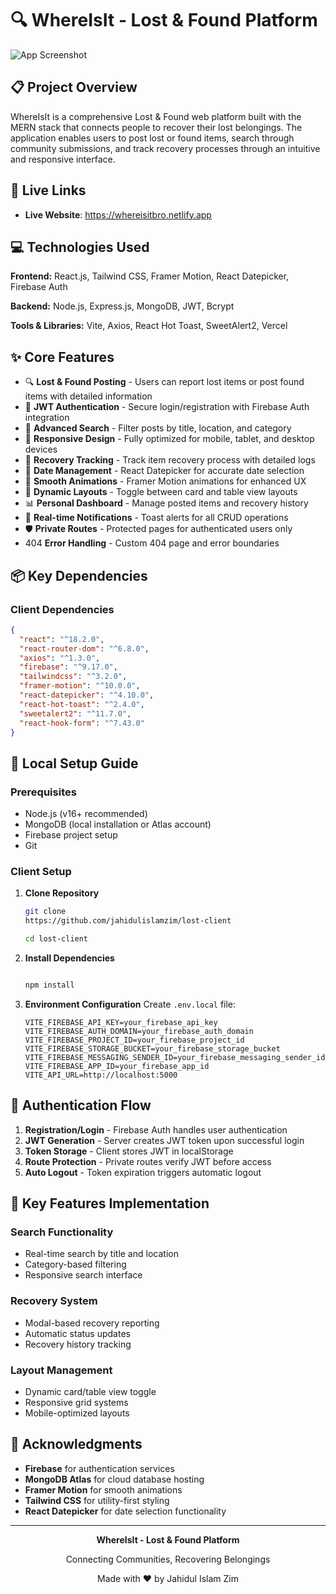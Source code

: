 # 🔍 WhereIsIt - Lost & Found Platform

![App Screenshot](https://i.postimg.cc/HLx3JJfq/lost-found.png)

## 📋 Project Overview

WhereIsIt is a comprehensive Lost & Found web platform built with the MERN stack that connects people to recover their lost belongings. The application enables users to post lost or found items, search through community submissions, and track recovery processes through an intuitive and responsive interface.

## 🔗 Live Links

- **Live Website**: 
https://whereisitbro.netlify.app

## 💻 Technologies Used

**Frontend:** React.js, Tailwind CSS, Framer Motion, React Datepicker, Firebase Auth

**Backend:** Node.js, Express.js, MongoDB, JWT, Bcrypt

**Tools & Libraries:** Vite, Axios, React Hot Toast, SweetAlert2, Vercel

## ✨ Core Features

- 🔍 **Lost & Found Posting** - Users can report lost items or post found items with detailed information
- 🔐 **JWT Authentication** - Secure login/registration with Firebase Auth integration
- 🔎 **Advanced Search** - Filter posts by title, location, and category
- 📱 **Responsive Design** - Fully optimized for mobile, tablet, and desktop devices
- 🎯 **Recovery Tracking** - Track item recovery process with detailed logs
- 📅 **Date Management** - React Datepicker for accurate date selection
- 🎨 **Smooth Animations** - Framer Motion animations for enhanced UX
- 🔄 **Dynamic Layouts** - Toggle between card and table view layouts
- 📊 **Personal Dashboard** - Manage posted items and recovery history
- 🔔 **Real-time Notifications** - Toast alerts for all CRUD operations
- 🛡️ **Private Routes** - Protected pages for authenticated users only
- 404 **Error Handling** - Custom 404 page and error boundaries

## 📦 Key Dependencies

### Client Dependencies
```json
{
  "react": "^18.2.0",
  "react-router-dom": "^6.8.0",
  "axios": "^1.3.0",
  "firebase": "^9.17.0",
  "tailwindcss": "^3.2.0",
  "framer-motion": "^10.0.0",
  "react-datepicker": "^4.10.0",
  "react-hot-toast": "^2.4.0",
  "sweetalert2": "^11.7.0",
  "react-hook-form": "^7.43.0"
}
```



## 🚀 Local Setup Guide

### Prerequisites
- Node.js (v16+ recommended)
- MongoDB (local installation or Atlas account)
- Firebase project setup
- Git

### Client Setup

1. **Clone Repository**

   ```bash
   git clone 
   https://github.com/jahidulislamzim/lost-client

   cd lost-client
   ```

2. **Install Dependencies**

   ```bash

   npm install

   ```

3. **Environment Configuration**
   Create `.env.local` file:
   ```env
   VITE_FIREBASE_API_KEY=your_firebase_api_key
   VITE_FIREBASE_AUTH_DOMAIN=your_firebase_auth_domain
   VITE_FIREBASE_PROJECT_ID=your_firebase_project_id
   VITE_FIREBASE_STORAGE_BUCKET=your_firebase_storage_bucket
   VITE_FIREBASE_MESSAGING_SENDER_ID=your_firebase_messaging_sender_id
   VITE_FIREBASE_APP_ID=your_firebase_app_id
   VITE_API_URL=http://localhost:5000
   ```






## 🔐 Authentication Flow

1. **Registration/Login** - Firebase Auth handles user authentication
2. **JWT Generation** - Server creates JWT token upon successful login
3. **Token Storage** - Client stores JWT in localStorage
4. **Route Protection** - Private routes verify JWT before access
5. **Auto Logout** - Token expiration triggers automatic logout

## 🎨 Key Features Implementation

### Search Functionality
- Real-time search by title and location
- Category-based filtering
- Responsive search interface

### Recovery System
- Modal-based recovery reporting
- Automatic status updates
- Recovery history tracking

### Layout Management
- Dynamic card/table view toggle
- Responsive grid systems
- Mobile-optimized layouts





## 🙏 Acknowledgments

- **Firebase** for authentication services
- **MongoDB Atlas** for cloud database hosting
- **Framer Motion** for smooth animations
- **Tailwind CSS** for utility-first styling
- **React Datepicker** for date selection functionality


---

<div align="center">
  <p><strong>WhereIsIt - Lost & Found Platform</strong></p>
  <p>Connecting Communities, Recovering Belongings</p>
  <p>Made with ❤️ by Jahidul Islam Zim</p>
</div>